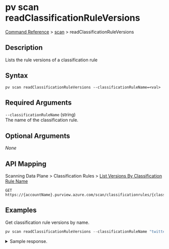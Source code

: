 # pv scan readClassificationRuleVersions
[Command Reference](../../../README.md#command-reference) > [scan](./main.md) > readClassificationRuleVersions

## Description
Lists the rule versions of a classification rule

## Syntax
```
pv scan readClassificationRuleVersions --classificationRuleName=<val>
```

## Required Arguments
`--classificationRuleName` (string)  
The name of the classification rule.

## Optional Arguments
*None*

## API Mapping
Scanning Data Plane > Classification Rules > [List Versions By Classification Rule Name](https://docs.microsoft.com/en-us/rest/api/purview/scanningdataplane/classification-rules/list-versions-by-classification-rule-name)
```
GET https://{accountName}.purview.azure.com/scan/classificationrules/{classificationRuleName}/versions
```

## Examples
Get classification rule versions by name.
```powershell
pv scan readClassificationRuleVersions --classificationRuleName "twitter_handle"
```
<details><summary>Sample response.</summary>
<p>

```json
{
    "count": 2,
    "value": [
        {
            "id": "classificationrules/twitter_handle/versions/1",
            "kind": "Custom",
            "name": "twitter_handle",
            "properties": {
                "classificationAction": "Keep",
                "classificationName": "Twitter Handle",
                "classificationRuleBloomFilter": null,
                "collection": null,
                "columnPatterns": [],
                "createdAt": "2022-02-27T21:00:53.2883178Z",
                "dataPatterns": [
                    {
                        "kind": "Regex",
                        "pattern": "^@[a-zA-Z0-9]+$"
                    }
                ],
                "description": "This classification rule detects Twitter handles.",
                "lastModifiedAt": "2022-02-27T21:00:53.2883178Z",
                "minimumDistinctMatchCount": null,
                "minimumPercentageMatch": 60.0,
                "owner": "095354ff-cae8-44ff-8120-22ec5a941b40",
                "ruleStatus": "Enabled",
                "version": 1
            }
        },
        {
            "id": "classificationrules/twitter_handle/versions/2",
            "kind": "Custom",
            "name": "twitter_handle",
            "properties": {
                "classificationAction": "Keep",
                "classificationName": "Twitter Handle",
                "classificationRuleBloomFilter": null,
                "collection": null,
                "columnPatterns": [],
                "createdAt": "2022-02-27T21:00:53.2883178Z",
                "dataPatterns": [
                    {
                        "kind": "Regex",
                        "pattern": "^@[a-zA-Z0-9]{5,15}$"
                    }
                ],
                "description": "This classification rule detects Twitter handles - v2.",
                "lastModifiedAt": "2022-02-27T21:02:53.9819342Z",
                "minimumDistinctMatchCount": null,
                "minimumPercentageMatch": 60.0,
                "owner": "095354ff-cae8-44ff-8120-22ec5a941b40",
                "ruleStatus": "Enabled",
                "version": 2
            }
        }
    ]
}
```
</p>
</details>